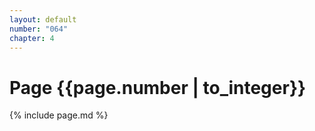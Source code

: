 ```yaml
---
layout: default
number: "064"
chapter: 4
---
```


# Page {{page.number | to_integer}}
{% include page.md %}
